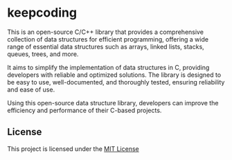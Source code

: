 # keepcoding

This is an open-source C/C++ library that provides a comprehensive collection of data structures for efficient programming, offering a wide range of essential data structures such as arrays, linked lists, stacks, queues, trees, and more.

It aims to simplify the implementation of data structures in C, providing developers with reliable and optimized solutions. The library is designed to be easy to use, well-documented, and thoroughly tested, ensuring reliability and ease of use.

Using this open-source data structure library, developers can improve the efficiency and performance of their C-based projects.

## License

This project is licensed under the [MIT License](https://github.com/Daniel-Tanase/keepcoding/blob/master/LICENSE)
